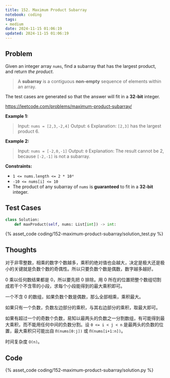 ```yaml
---
title: 152. Maximum Product Subarray
notebook: coding
tags:
- medium
date: 2024-11-15 01:06:19
updated: 2024-11-15 01:06:19
---
```

## Problem

Given an integer array `nums`, find a subarray that has the largest product, and return _the product_.

> A **subarray** is a contiguous **non-empty** sequence of elements within an array.

The test cases are generated so that the answer will fit in a **32-bit** integer.

<https://leetcode.com/problems/maximum-product-subarray/>

**Example 1:**

> Input: `nums = [2,3,-2,4]`
> Output: `6`
> Explanation: `[2,3]` has the largest product 6.

**Example 2:**

> Input: `nums = [-2,0,-1]`
> Output: `0`
> Explanation: The result cannot be 2, because `[-2,-1]` is not a subarray.

**Constraints:**

- `1 <= nums.length <= 2 * 10⁴`
- `-10 <= nums[i] <= 10`
- The product of any subarray of `nums` is **guaranteed** to fit in a **32-bit** integer.

## Test Cases

``` python
class Solution:
    def maxProduct(self, nums: List[int]) -> int:
```

{% asset_code coding/152-maximum-product-subarray/solution_test.py %}

## Thoughts

对于非零整数，相乘的数字个数越多，乘积的绝对值也会越大，决定是极大还是极小的关键就是负数个数的奇偶性。所以只要负数个数是偶数，数字越多越好。

0 乘以任何数结果都是 0，所以要先把 0 排除。用 0 所在的位置把整个数组切割成若干个不含零的小段，求每个小段能得到的最大乘积即可。

一个不含 0 的数组，如果负数个数是偶数，那么全部相乘，乘积最大。

如果只有一个负数，负数左边部分的乘积，与其右边部分的乘积，取最大即可。

如果有超过一个的奇数个负数，易知以最两头的负数之一分割数组，有可能得到最大乘积，而不能用任何中间的负数分割。设 `0 <= i < j < n` 是最两头的负数的位置，最大乘积只可能出自 `Π(nums[0:j])` 或 `Π(nums[i+1:n])`。

时间复杂度 `O(n)`。

## Code

{% asset_code coding/152-maximum-product-subarray/solution.py %}

